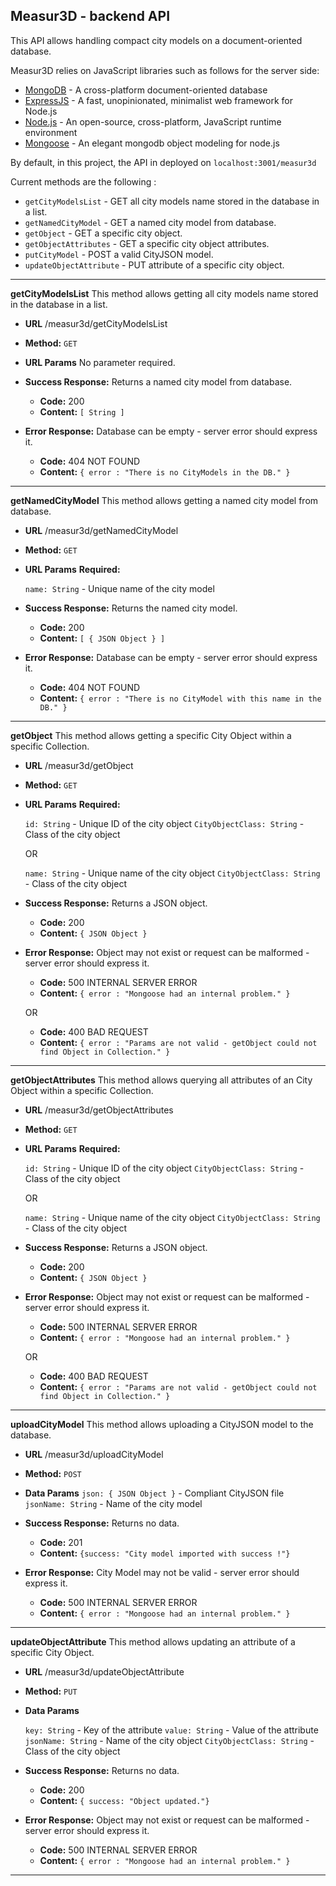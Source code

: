 **Measur3D - backend API**
----
This API allows handling compact city models on a document-oriented database.

Measur3D relies on JavaScript libraries such as follows for the server side:

* [MongoDB](https://www.mongodb.com/) - A cross-platform document-oriented database
* [ExpressJS](https://expressjs.com/) - A fast, unopinionated, minimalist web framework for Node.js
* [Node.js](https://nodejs.org/en/) - An open-source, cross-platform, JavaScript runtime environment
* [Mongoose](https://mongoosejs.com/) - An elegant mongodb object modeling for node.js

By default, in this project, the API in deployed on `localhost:3001/measur3d`

Current methods are the following :

* `getCityModelsList` - GET all city models name stored in the database in a list.
* `getNamedCityModel` - GET a named city model from database.
* `getObject` - GET a specific city object.
* `getObjectAttributes` - GET a specific city object attributes.
* `putCityModel` - POST a valid CityJSON model.
* `updateObjectAttribute` - PUT attribute of a specific city object.
----
**getCityModelsList**
	This method allows getting all city models name stored in the database in a list.

* **URL**
  /measur3d/getCityModelsList

* **Method:**
  `GET`

*  **URL Params**
   No parameter required.

* **Success Response:**
  Returns a named city model from database.
  * **Code:** 200
  *  **Content:** `[ String ]`

* **Error Response:**
  Database can be empty  - server error should express it.

  * **Code:** 404 NOT FOUND
  *  **Content:** `{ error : "There is no CityModels in the DB." }`

----
**getNamedCityModel**
	This method allows getting a named city model from database.

* **URL**
  /measur3d/getNamedCityModel

* **Method:**
  `GET`

*  **URL Params**
   **Required:**

   `name: String` - Unique name of the city model

* **Success Response:**
  Returns the named city model.
  * **Code:** 200
  *  **Content:** `[ { JSON Object } ]`

* **Error Response:**
  Database can be empty  - server error should express it.

  * **Code:** 404 NOT FOUND
  *  **Content:** `{ error : "There is no CityModel with this name in the DB." }`

----
**getObject**
  This method allows getting a specific City Object within a specific Collection.

* **URL**
/measur3d/getObject

* **Method:**
  `GET`

* **URL Params**
  **Required:**

   `id: String` - Unique ID of the city object
   `CityObjectClass: String` - Class of the city object

  OR

   `name: String` - Unique name of the city object
   `CityObjectClass: String` - Class of the city object

* **Success Response:**
  Returns a JSON object.
  * **Code:** 200
  *  **Content:** `{ JSON Object }`

* **Error Response:**
	Object may not exist or request can be malformed  - server error should express it.
  * **Code:** 500 INTERNAL SERVER ERROR
  *  **Content:** `{ error : "Mongoose had an internal problem." }`

  OR

  * **Code:** 400 BAD REQUEST
  *  **Content:** `{ error : "Params are not valid - getObject could not find Object in Collection." }`
----
**getObjectAttributes**
  This method allows querying all attributes of an City Object within a specific Collection.

* **URL**
  /measur3d/getObjectAttributes

* **Method:**
  `GET`

*  **URL Params**
     **Required:**

   `id: String` - Unique ID of the city object
   `CityObjectClass: String` - Class of the city object

   OR

   `name: String` - Unique name of the city object
   `CityObjectClass: String` - Class of the city object

* **Success Response:**
    Returns a JSON object.
    * **Code:** 200
    *  **Content:** `{ JSON Object }`

* **Error Response:**
	Object may not exist or request can be malformed  - server error should express it.
    * **Code:** 500 INTERNAL SERVER ERROR
    *  **Content:** `{ error : "Mongoose had an internal problem." }`

    OR

    * **Code:** 400 BAD REQUEST
    *  **Content:** `{ error : "Params are not valid - getObject could not find Object in Collection." }`
----
**uploadCityModel**
  This method allows uploading a CityJSON model to the database.

* **URL**
  /measur3d/uploadCityModel

* **Method:**
 `POST`

* **Data Params**
  `json: { JSON Object }` - Compliant CityJSON file
  `jsonName: String` - Name of the city model

* **Success Response:**
  Returns no data.
  * **Code:** 201
  *  **Content:** `{success: "City model imported with success !"}`

* **Error Response:**
City Model may not be valid - server error should express it.
  * **Code:** 500 INTERNAL SERVER ERROR
  *  **Content:** `{ error : "Mongoose had an internal problem." }`
----
**updateObjectAttribute**
This method allows updating an attribute of a specific City Object.
* **URL**
  /measur3d/updateObjectAttribute

* **Method:**
`PUT`

* **Data Params**

  `key: String` - Key of the attribute
  `value: String` - Value of the attribute
  `jsonName: String` - Name of the city object
  `CityObjectClass: String` - Class of the city object

* **Success Response:**
  Returns no data.
  * **Code:** 200
  *  **Content:** `{ success: "Object updated."}`

* **Error Response:**
Object may not exist or request can be malformed  - server error should express it.
  * **Code:** 500 INTERNAL SERVER ERROR
  *  **Content:** `{ error : "Mongoose had an internal problem." }`
----
